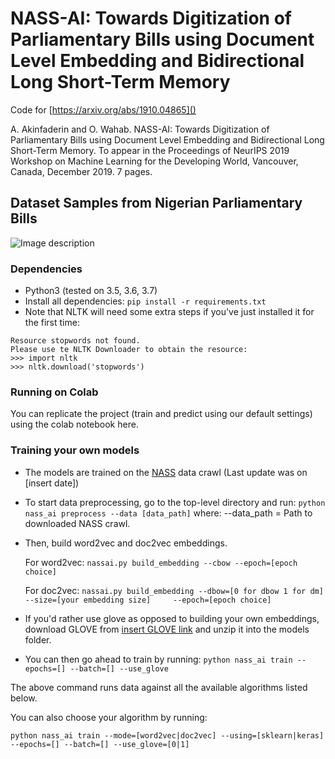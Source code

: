 # NASS-AI: Towards Digitization of Parliamentary Bills using Document Level Embedding and Bidirectional Long Short-Term Memory

Code for [https://arxiv.org/abs/1910.04865]()

A. Akinfaderin and O. Wahab. NASS-AI: Towards Digitization of Parliamentary Bills using Document Level Embedding and Bidirectional Long Short-Term Memory. To appear in the Proceedings of NeurIPS 2019 Workshop on Machine Learning for the Developing World, Vancouver, Canada, December 2019. 7 pages.

## Dataset Samples from Nigerian Parliamentary Bills
![Image description](https://s3.amazonaws.com/assertpub/image/1910.04865v1/image-002-000.png)



### Dependencies
* Python3 (tested on 3.5, 3.6, 3.7)
* Install all dependencies: `pip install -r requirements.txt`
* Note that NLTK will need some extra steps if you've just installed it for the first time: 
```
Resource stopwords not found.
Please use te NLTK Downloader to obtain the resource:
>>> import nltk
>>> nltk.download('stopwords')
```

### Running on Colab
You can replicate the project (train and predict using our default settings) using the colab notebook here.


### Training your own models

* The models are trained on the [NASS]() data crawl (Last update was on [insert date])
	
* To start data preprocessing, go to the top-level directory and run:
```python nass_ai preprocess --data [data_path]``` where: --data_path = Path to downloaded NASS crawl.
    
* Then, build word2vec and doc2vec embeddings.
        
    For word2vec:
    ``
    nassai.py build_embedding --cbow --epoch=[epoch choice]
    ``

    For doc2vec:
    ``
    nassai.py build_embedding --dbow=[0 for dbow 1 for dm] --size=[your embedding size]     --epoch=[epoch choice]
    ``

* If you'd rather use glove as opposed to building your own embeddings, download GLOVE from [insert GLOVE link]() and unzip it into the models folder.

* You can then go ahead to train by running:
``python nass_ai train --epochs=[] --batch=[] --use_glove``

The above command runs data against all the available algorithms listed below.

You can also choose your algorithm by running:

``python nass_ai train --mode=[word2vec|doc2vec] --using=[sklearn|keras] --epochs=[] --batch=[] --use_glove=[0|1]``
